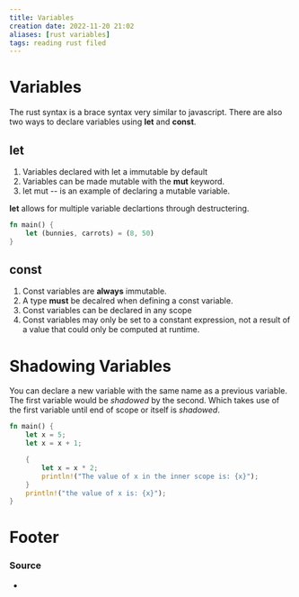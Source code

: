 ```yaml
---
title: Variables
creation date: 2022-11-20 21:02
aliases: [rust variables]
tags: reading rust filed
---
```


# Variables
The rust syntax is a brace syntax very similar to javascript. There are also two ways to declare variables using **let** and **const**.

## let
1. Variables declared with let a immutable by default
2. Variables can be made mutable with the **mut** keyword.
3. let mut -- is an example of declaring a mutable variable.

**let** allows for multiple variable declartions through destructering.

```rust
fn main() {
	let (bunnies, carrots) = (8, 50) 
}
```

## const
1. Const variables are **always** immutable.
2. A type **must** be decalred when defining a const variable.
3. Const variables can be declared in any scope
4. Const variables may only be set to a constant expression, not a result of a value that could only be computed at runtime.



# Shadowing Variables
You can declare a new variable with the same name as a previous variable. The first variable would be *shadowed* by the second. Which takes use of the first variable until end of scope or itself is *shadowed*.

```rust 
fn main() {
	let x = 5;
	let x = x + 1;

	{
		let x = x * 2;
		println!("The value of x in the inner scope is: {x}");
	}
	println!("the value of x is: {x}");
}
```


# Footer
### Source
- 


